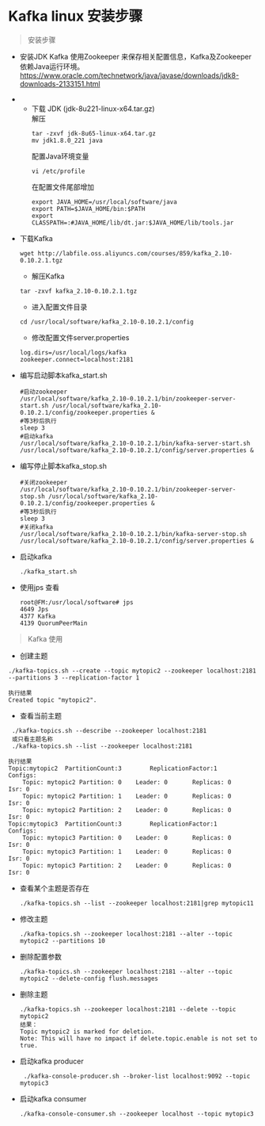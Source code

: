 # Kafka linux 安装步骤

> 安装步骤
- 安装JDK
    Kafka 使用Zookeeper 来保存相关配置信息，Kafka及Zookeeper 依赖Java运行环境。
 <a>https://www.oracle.com/technetwork/java/javase/downloads/jdk8-downloads-2133151.html</a>

- - 下载 JDK (jdk-8u221-linux-x64.tar.gz) <br>
    解压<br>
    ```linux
    tar -zxvf jdk-8u65-linux-x64.tar.gz
    mv jdk1.8.0_221 java
    ```
    配置Java环境变量<br>
    ```linux
    vi /etc/profile
    ```
    在配置文件尾部增加<br>
    ```linux
    export JAVA_HOME=/usr/local/software/java
    export PATH=$JAVA_HOME/bin:$PATH
    export CLASSPATH=:#JAVA_HOME/lib/dt.jar:$JAVA_HOME/lib/tools.jar
    ```
- 下载Kafka
    ```linux
    wget http://labfile.oss.aliyuncs.com/courses/859/kafka_2.10-0.10.2.1.tgz
    ```
    - 解压Kafka
    ```linux
    tar -zxvf kafka_2.10-0.10.2.1.tgz 
    ```
    - 进入配置文件目录
    ``` linux
    cd /usr/local/software/kafka_2.10-0.10.2.1/config
    ```
    - 修改配置文件server.properties
    ```linux
    log.dirs=/usr/local/logs/kafka
    zookeeper.connect=localhost:2181
    ```
- 编写启动脚本kafka_start.sh
    ```linux
    #启动zookeeper
    /usr/local/software/kafka_2.10-0.10.2.1/bin/zookeeper-server-start.sh /usr/local/software/kafka_2.10-0.10.2.1/config/zookeeper.properties &
    #等3秒后执行
    sleep 3
    #启动kafka
    /usr/local/software/kafka_2.10-0.10.2.1/bin/kafka-server-start.sh /usr/local/software/kafka_2.10-0.10.2.1/config/server.properties &
    ```
- 编写停止脚本kafka_stop.sh
    ```linux
    #关闭zookeeper
    /usr/local/software/kafka_2.10-0.10.2.1/bin/zookeeper-server-stop.sh /usr/local/software/kafka_2.10-0.10.2.1/config/zookeeper.properties &
    #等3秒后执行
    sleep 3
    #关闭kafka
    /usr/local/software/kafka_2.10-0.10.2.1/bin/kafka-server-stop.sh /usr/local/software/kafka_2.10-0.10.2.1/config/server.properties &
    ```
-  启动kafka
    ```linux
    ./kafka_start.sh
- 使用jps 查看
    ```linux
    root@FM:/usr/local/software# jps
    4649 Jps
    4377 Kafka
    4139 QuorumPeerMain
    ```

> Kafka 使用
- 创建主题
```topic
./kafka-topics.sh --create --topic mytopic2 --zookeeper localhost:2181 --partitions 3 --replication-factor 1
```
    执行结果
    Created topic "mytopic2".

- 查看当前主题
```topic
 ./kafka-topics.sh --describe --zookeeper localhost:2181
 或只看主题名称
 ./kafka-topics.sh --list --zookeeper localhost:2181
```
    执行结果
    Topic:mytopic2  PartitionCount:3        ReplicationFactor:1     Configs:
        Topic: mytopic2 Partition: 0    Leader: 0       Replicas: 0     Isr: 0
        Topic: mytopic2 Partition: 1    Leader: 0       Replicas: 0     Isr: 0
        Topic: mytopic2 Partition: 2    Leader: 0       Replicas: 0     Isr: 0
    Topic:mytopic3  PartitionCount:3        ReplicationFactor:1     Configs:
        Topic: mytopic3 Partition: 0    Leader: 0       Replicas: 0     Isr: 0
        Topic: mytopic3 Partition: 1    Leader: 0       Replicas: 0     Isr: 0
        Topic: mytopic3 Partition: 2    Leader: 0       Replicas: 0     Isr: 0


- 查看某个主题是否存在
    ```topic
    ./kafka-topics.sh --list --zookeeper localhost:2181|grep mytopic11
    ```

- 修改主题
    ```topic
    ./kafka-topics.sh --zookeeper localhost:2181 --alter --topic mytopic2 --partitions 10
    ```
- 删除配置参数
  ```topic
  ./kafka-topics.sh --zookeeper localhost:2181 --alter --topic mytopic2 --delete-config flush.messages
  ```
- 删除主题
  ```topic
  ./kafka-topics.sh --zookeeper localhost:2181 --delete --topic mytopic2
  结果：
  Topic mytopic2 is marked for deletion.
  Note: This will have no impact if delete.topic.enable is not set to true.
  ```

- 启动kafka producer
  ```topic
   ./kafka-console-producer.sh --broker-list localhost:9092 --topic mytopic3
   ```
- 启动kafka consumer
    ```topic
    ./kafka-console-consumer.sh --zookeeper localhost --topic mytopic3
    ```